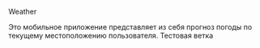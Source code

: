 Weather

Это мобильное приложение представляет из себя прогноз погоды по текущему местоположению пользователя.
Тестовая ветка
